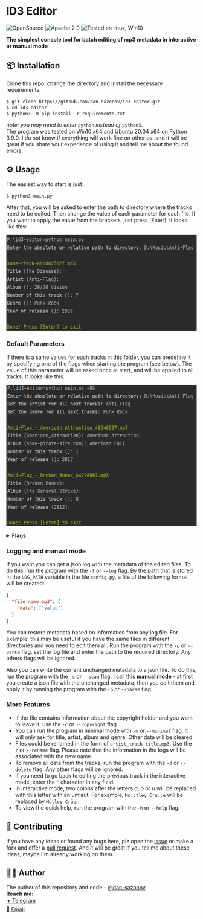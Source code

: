 # ID3 Editor
![OpenSource](https://img.shields.io/badge/Open%20Source-%E2%99%A5-red)
![Apache 2.0](https://img.shields.io/github/license/dan-sazonov/id3-editor)
![Tested on linux, Win10](https://img.shields.io/badge/tested%20on-Linux%20|%20Win10-blue)<br>

**The simplest console tool for batch editing of mp3 metadata in interactive or manual mode**

## 📦 Installation
Clone this repo, change the directory and install the necessary requirements:
```
$ git clone https://github.com/dan-sazonov/id3-editor.git
$ cd id3-editor
$ python3 -m pip install -r requirements.txt
```
_note: you may need to enter_ `python` _instead of_ `python3`.<br>
The program was tested on Win10 x64 and Ubuntu 20.04 x64 on Python 3.9.0. I do not know if everything will work fine on other os, and it will be great if you share
your experience of using it and tell me about the found errors.

## ⚙ Usage
The easiest way to start is just:
```
$ python3 main.py
```
After that, you will be asked to enter the path to directory where the tracks need to be edited. Then change the value of each parameter for each file. If you want to
apply the value from the brackets, just press [Enter]. It looks like this:
<p align="center"><img src="./img/demo1.png" width="555" height="253"></p>

<h3>Default Parameters</h3>
If there is a same values for each tracks in this folder, you can predefine it by specifying one of the flags when starting the program (see below). The value of this
parameter will be asked once at start, and will be applied to all tracks. It looks like this:
<p align="center"><img src="./img/demo2.png" width="556" height="373"></p>
<details> 
  <summary><b>Flags:</b></summary>
  <ul>
    <li><code>'-T', '--title'</code> - set a title for all tracks;</li>
    <li><code>'-R', '--artist'</code> - set an artist for all tracks;</li>
    <li><code>'-A', '--album'</code> - set an album for all tracks;</li>
    <li><code>'-N', '--number'</code> - set a number for all tracks;</li>
    <li><code>'-G', '--genre'</code> - set a genre for all tracks;</li>
    <li><code>'-D', '--date'</code> - set a date for all tracks.</li>
  </ul>
</details>

<h3>Logging and manual mode</h3>

If you want you can get a json log with the metadata of the edited files. To do this, run the program with the `-l` or `--log` flag. By the path that is stored in the
`LOG_PATH` variable in the file `config.py`, a file of the following format will be created:
```json
{
  "file-name.mp3": {
    "data": ["value"]
  }
}
 ```
You can restore metadata based on information from any log file. For example, this may be useful if you have the same files in different directories and you need to edit 
them all. Run the program with the `-p` or `--parse` flag, set the log file and enter the path to the required directory. Any others flags will be ignored.  
  
Also you can write the current unchanged metadata to a json file. To do this, run the program with the `-s` or `--scan` flag. I call this **manual mode** - at first you
create a json file with the unchanged metadata, then you edit them and apply it by running the program with the `-p` or `--parse` flag.

<h3>More Features</h3>

- If the file contains information about the copyright holder and you want to leave it, use the `-c` or `--copyright` flag.
- You can run the program in minimal mode with `-m` or `--minimal` flag. It will only ask for title, artist, album and genre. Other data will be cleared.
- Files could be renamed in the form of `artist_track-title.mp3`. Use the `-r` or `--rename` flag. Please note that the information in the logs will be associated with the new name.
- To remove all data from the tracks, run the program with the `-d` or `--delete` flag. Any other flags will be ignored.
- If you need to go back to editing the previous track in the interactive mode, enter the `^` character in any field.
- In interactive mode, two colons after the letters _a_, _o_ or _u_ will be replaced with this letter with an umlaut. For example, `Mo::tley Cru::e` will be replaced by `Mötley Crüe`.
- To view the quick help, run the program with the `-h` or `--help` flag.

## 🤝 Contributing
If you have any ideas or found any bugs here, plz open the [issue](https://github.com/dan-sazonov/id3-editor/issues)
 or make a fork and offer a [pull request](https://github.com/dan-sazonov/id3-editor/pulls). And it will be
 great if you tell me about these ideas, maybe I'm already working on them.
 
## 👨‍💻 Author
The author of this repository and code - [@dan-sazonov](https://github.com/dan-sazonov). <br>
**Reach me:**<br>
[✈️ Telegram](https://t.me/dan_sazonov) <br>
[📧 Email](mailto:p-294803@yandex.com) <br>

